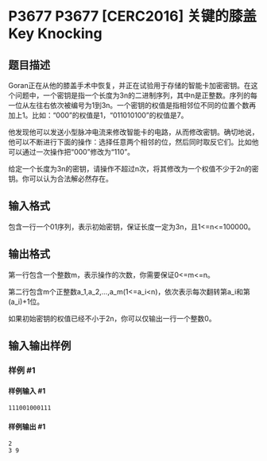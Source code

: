 # P3677 P3677 [CERC2016] 关键的膝盖 Key Knocking

## 题目描述

Goran正在从他的膝盖手术中恢复，并正在试验用于存储的智能卡加密密钥。在这个问题中，一个密钥是指一个长度为3n的二进制序列，其中n是正整数。序列的每一位从左往右依次被编号为1到3n。一个密钥的权值是指相邻位不同的位置个数再加上1。比如：“000”的权值是1，“011010100”的权值是7。


他发现他可以发送小型脉冲电流来修改智能卡的电路，从而修改密钥。确切地说，他可以不断进行下面的操作：选择任意两个相邻的位，然后同时取反它们。比如他可以通过一次操作把“000”修改为“110”。


给定一个长度为3n的密钥，请操作不超过n次，将其修改为一个权值不少于2n的密钥。你可以认为合法解必然存在。


## 输入格式

包含一行一个01序列，表示初始密钥，保证长度一定为3n，且1<=n<=100000。


## 输出格式

第一行包含一个整数m，表示操作的次数，你需要保证0<=m<=n。

第二行包含m个正整数a\_1,a\_2,...,a\_m(1<=a\_i<n)，依次表示每次翻转第a\_i和第(a\_i)+1位。

如果初始密钥的权值已经不小于2n，你可以仅输出一行一个整数0。


## 输入输出样例

### 样例 #1

#### 样例输入 #1

```
111001000111
```

#### 样例输出 #1

```
2
3 9
```

